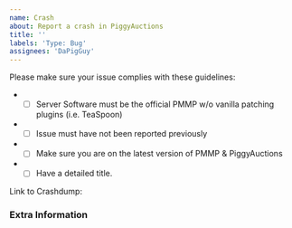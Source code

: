 ```yaml
---
name: Crash
about: Report a crash in PiggyAuctions
title: ''
labels: 'Type: Bug'
assignees: 'DaPigGuy'
---
```


<!-- Failure to complete the required fields will result in the issue being closed. -->
Please make sure your issue complies with these guidelines:
- * [ ] Server Software must be the official PMMP w/o vanilla patching plugins (i.e. TeaSpoon)
- * [ ] Issue must have not been reported previously
- * [ ] Make sure you are on the latest version of PMMP & PiggyAuctions
- * [ ] Have a detailed title.

<!--- Submit crash dumps to https://crash.pmmp.io or copy & paste contents to https://hastebin.com -->
Link to Crashdump: 

<!--- Provide any extra information below  -->
### Extra Information